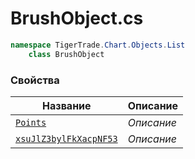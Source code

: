 
# BrushObject.cs
```csharp
namespace TigerTrade.Chart.Objects.List  
    class BrushObject
```

### Свойства
| Название | Описание |
| --- | --- |
| [`Points`](./Свойства/Points.md) | *Описание* |
| [`xsuJlZ3bylFkXacpNF53`](./Свойства/xsuJlZ3bylFkXacpNF53.md) | *Описание* |
